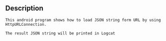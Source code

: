 ## Description

    This android program shows how to load JSON string form URL by using HttpURLConnection.

    The result JSON string will be printed in Logcat

